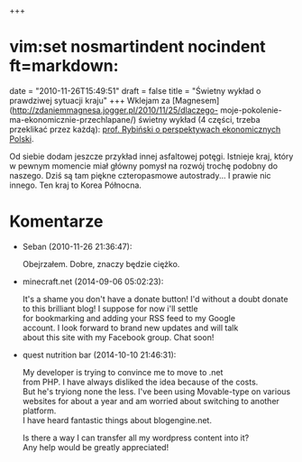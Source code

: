 +++
# vim:set nosmartindent nocindent ft=markdown:
date = "2010-11-26T15:49:51"
draft = false
title = "Świetny wykład o prawdziwej sytuacji kraju"
+++
Wklejam za [Magnesem](http://zdaniemmagnesa.jogger.pl/2010/11/25/dlaczego-
moje-pokolenie-ma-ekonomicznie-przechlapane/) świetny wykład (4 części, trzeba
przeklikać przez każdą): [prof. Rybiński o perspektywach ekonomicznych
Polski](http://www.youtube.com/watch?v=Zxzy2ap8Yps).

Od siebie dodam jeszcze przykład innej asfaltowej potęgi. Istnieje kraj, który
w pewnym momencie miał główny pomysł na rozwój trochę podobny do naszego. Dziś
są tam piękne czteropasmowe autostrady... I prawie nic innego. Ten kraj to
Korea Północna.

# Komentarze

* Seban (2010-11-26 21:36:47): <p>Obejrzałem. Dobre, znaczy będzie ciężko.</p>
* minecraft.net (2014-09-06 05:02:23): <p>It's a shame you don't have a donate
  button! I'd without a doubt donate <br /> to this brilliant blog! I suppose
  for now i'll settle <br /> for bookmarking and adding your RSS feed to my
  Google <br /> account. I look forward to brand new updates and will talk <br
  /> about this site with my Facebook group. Chat soon!</p>
* quest nutrition bar (2014-10-10 21:46:31): <p>My developer is trying to
  convince me to move to .net <br /> from PHP. I have always disliked the idea
  because of the costs.<br /> But he's tryiong none the less. I've been using
  Movable-type on various <br /> websites for about a year and am worried about
  switching to another platform.<br /> I have heard fantastic things about
  blogengine.net.</p>  <p>Is there a way I can transfer all my wordpress content
  into it?<br /> Any help would be greatly appreciated!</p>
